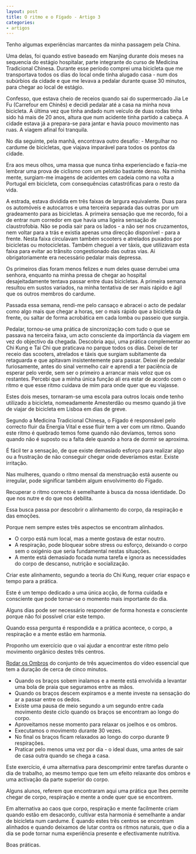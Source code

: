 ```yaml
---
layout: post
title: O ritmo e o Fígado - Artigo 3
categories:
- artigos
--- 
```


Tenho algumas experiências marcantes da minha passagem pela China.

Uma delas, foi quando estive baseado em Nanjing durante dois meses na sequencia do estágio hospitalar, parte integrante do curso de Medicina Tradicional Chinesa. Durante esse período comprei uma bicicleta que me transportava todos os dias do local onde tinha alugado casa - num dos subúrbios da cidade e que me levava a pedalar durante quase 30 minutos, para chegar ao local de estágio.

Confesso, que estava cheio de receios quando sai do supermercado Jia Le Fu (Carrefour em Chinês) e decidi pedalar até a casa na minha nova bicicleta. A última vez que tinha andado num veículo de duas rodas tinha sido há mais de 20 anos, altura que num acidente tinha partido a cabeça. A cidade estava já a prepara-se para jantar e havia pouco movimento nas ruas. A viagem afinal foi tranquila. 

No dia seguinte, pela manhã, encontrava outro desafio: - Mergulhar no cardume de bicicletas, que viajava imparável para todos os pontos da cidade. 

Era aos meus olhos, uma massa que nunca tinha experienciado e fazia-me lembrar uma prova de ciclismo com um pelotão bastante denso. Na minha mente, surgiam-me imagens de acidentes em cadeia como na volta a Portugal em bicicleta, com consequências catastróficas para o resto da vida.

A estrada, estava dividida em três faixas de largura equivalente. Duas para os automóveis e autocarros e uma terceira separada das outras por um gradeamento para as bicicletas. A primeira sensação que me recordo, foi a de entrar num corredor em que havia uma ligeira sensação de claustrofobia. Não se podia sair para os lados - a não ser nos cruzamentos, nem voltar para a trás e existia apenas uma direcção disponível - para a frente. Nesta faixa circulavam também scooters e atrelados puxados por bicicletas ou motocicletas. Também cheguei a ver táxis, que utilizavam esta faixa para evitar ao trânsito congestionado das outras vias. Ai obrigatoriamente era necessário pedalar mais depressa.  

Os primeiros dias foram menos felizes e num deles quase derrubei uma senhora, enquanto na minha pressa de chegar ao hospital desajeitadamente tentava passar entre duas bicicletas. A primeira semana resultou em sustos variados, na minha tentativa de ser mais rápido e ágil que os outros membros do cardume.

Passada essa semana, rendi-me pelo cansaço e abracei o acto de pedalar como algo mais que chegar a horas, ser o mais rápido que a bicicleta da frente, ou saltar de forma acrobática em cada lomba ou passeio que surgia. 

Pedalar, tornou-se uma prática de sincronização com tudo o que se passava na terceira faixa, um acto consciente da importância da viagem em vez do objectivo da chegada. Descobria aqui, uma prática complementar ao Chi Kung e Tai Chi que praticava no parque todos os dias. Deixei de ter receio das scooters, atrelados e táxis que surgiam subitamente da retaguarda e que apitavam insistentemente para passar. Deixei de pedalar furiosamente, antes do sinal vermelho cair e aprendi a ter paciência de esperar pelo verde, sem ser o primeiro a arrancar mais veloz que os restantes. Percebi que a minha única função ali era estar de acordo com o ritmo e que esse ritmo cuidava de mim para onde quer que eu viajasse. 

Estes dois meses, tornaram-se uma escola para outros locais onde tenho utilizado a bicicleta, nomeadamente Amesterdão ou mesmo quando já tive de viajar de bicicleta em Lisboa em dias de greve. 

Segundo a Medicina Tradicional Chinesa, o Fígado é responsável pelo correcto fluir da Energia Vital e esse fluir tem a ver com um ritmo. Quando este ritmo é quebrado temos fome quando não devíamos, temos sono quando não é suposto ou a falta dele quando a hora de dormir se aproxima. 

É fácil ter a sensação, de que existe demasiado esforço para realizar algo ou a frustração de não conseguir chegar onde deveríamos estar. Existe irritação.

Nas mulheres, quando o ritmo mensal da menstruação está ausente ou irregular, pode significar também algum envolvimento do Fígado. 

Recuperar o ritmo correcto é semelhante à busca da nossa identidade. Do que nos nutre e do que nos debilita. 

Essa busca passa por descobrir o alinhamento do corpo, da respiração e das emoções. 

Porque nem sempre estes três aspectos se encontram alinhados.

+ O corpo está num local, mas a mente gostava de estar noutro. 
+ A respiração, pode bloquear sobre stress ou esforço, deixando o corpo sem o oxigénio que seria fundamental nestas situações.
+ A mente está demasiado focada numa tarefa e ignora as necessidades do corpo de descanso, nutrição e socialização. 

Criar este alinhamento, segundo a teoria do Chi Kung, requer criar espaço e tempo para a prática.

Este é um tempo dedicado a uma única acção, de forma cuidada e consciente que pode tornar-se o momento mais importante do dia. 

Alguns dias pode ser necessário responder de forma honesta e consciente porque não foi possível criar este tempo. 

Quando essa pergunta é respondida e a prática acontece, o corpo, a respiração e a mente estão em harmonia. 

Proponho um exercício que o vai ajudar a encontrar este ritmo pelo movimento orgânico destes três centros. 

[Rodar os Ombros](https://vimeo.com/60335737#t=6m53s) do conjunto de três aquecimentos do vídeo essencial que tem a duração de cerca de cinco minutos.

+ Quando os braços sobem inalamos e a mente está envolvida a levantar uma bola de praia que seguramos entre as mãos. 
+ Quando os braços descem expiramos e a mente investe na sensação do ar a passar entre os dedos.
+ Existe uma pausa de meio segundo a um segundo entre cada movimento deste ciclo quando os braços se encontram ao longo do corpo. 
+ Aproveitamos nesse momento para relaxar os joelhos e os ombros. 
+ Executamos o movimento durante 30 vezes.
+ No final os braços ficam relaxados ao longo do corpo durante 9 respirações. 
+ Praticar pelo menos uma vez por dia - o ideal duas, uma antes de sair de casa outra quando se chega a casa. 

Este exercício, é uma alternativa para descomprimir entre tarefas durante o dia de trabalho, ao mesmo tempo que tem um efeito relaxante dos ombros e uma activação da parte superior do corpo.

Alguns alunos, referem que encontraram aqui uma prática que lhes permite chegar de corpo, respiração e mente a onde quer que se encontrem.

Em alternativa ao caos que corpo, respiração e mente facilmente criam quando estão em desacordo, cultivar esta harmonia é semelhante a andar de bicicleta num cardume. É quando estes três centros se encontram alinhados e quando deixamos de lutar contra os ritmos naturais, que o dia a dia se pode tornar numa experiência presente e efectivamente nutritiva.

Boas práticas. 
